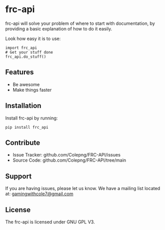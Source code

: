 frc-api
========

frc-api will solve your problem of where to start with documentation,
by providing a basic explanation of how to do it easily.

Look how easy it is to use:

    import frc_api
    # Get your stuff done
    frc_api.do_stuff()

Features
--------

- Be awesome
- Make things faster

Installation
------------

Install  frc-api by running:

    pip install frc_api

Contribute
----------

- Issue Tracker: github.com/Colepng/FRC-API/issues
- Source Code: github.com/Colepng/FRC-API/tree/main

Support
-------

If you are having issues, please let us know.
We have a mailing list located at: gamingwithcole7@gmail.com

License
-------

The frc-api is licensed under GNU GPL V3.
